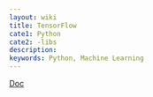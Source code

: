 ```yaml
---
layout: wiki
title: TensorFlow
cate1: Python
cate2: -libs
description: 
keywords: Python, Machine Learning
---
```


[Doc](https://www.tensorflow.org/api_docs/python/tf/all_symbols)
